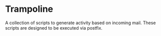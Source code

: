 # Trampoline
A collection of scripts to generate activity based on incoming mail. These scripts are designed to be executed via postfix.
